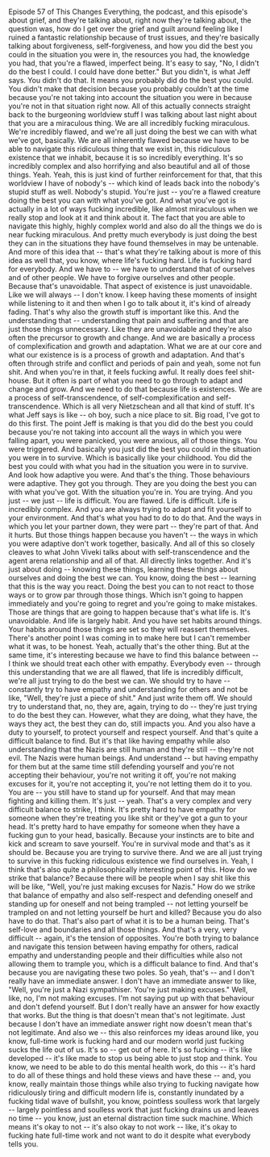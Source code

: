 ﻿Episode 57 of This Changes Everything, the podcast, and this episode's about grief, and
they're talking about, right now they're talking about, the question was, how do I get over
the grief and guilt around feeling like I ruined a fantastic relationship because of
trust issues, and they're basically talking about forgiveness, self-forgiveness, and how
you did the best you could in the situation you were in, the resources you had, the knowledge
you had, that you're a flawed, imperfect being. It's easy to say, "No, I didn't do the best
I could. I could have done better." But you didn't, is what Jeff says. You didn't do that.
It means you probably did do the best you could. You didn't make that decision because
you probably couldn't at the time because you're not taking into account the situation
you were in because you're not in that situation right now. All of this actually connects straight
back to the burgeoning worldview stuff I was talking about last night about that you are
a miraculous thing. We are all incredibly fucking miraculous. We're incredibly flawed, and we're
all just doing the best we can with what we've got, basically. We are all inherently flawed
because we have to be able to navigate this ridiculous thing that we exist in, this ridiculous
existence that we inhabit, because it is so incredibly everything. It's so incredibly
complex and also horrifying and also beautiful and all of those things. Yeah. Yeah, this
is just kind of further reinforcement for that, that this worldview I have of nobody's
-- which kind of leads back into the nobody's stupid stuff as well. Nobody's stupid. You're
just -- you're a flawed creature doing the best you can with what you've got. And what
you've got is actually in a lot of ways fucking incredible, like almost miraculous when we
really stop and look at it and think about it. The fact that you are able to navigate
this highly, highly complex world and also do all the things we do is near fucking miraculous.
And pretty much everybody is just doing the best they can in the situations they have
found themselves in may be untenable. And more of this idea that -- that's what they're
talking about is more of this idea as well that, you know, where life's fucking hard.
Life is fucking hard for everybody. And we have to -- we have to understand that of ourselves
and of other people. We have to forgive ourselves and other people. Because that's unavoidable.
That aspect of existence is just unavoidable. Like we will always -- I don't know. I keep
having these moments of insight while listening to it and then when I go to talk about it,
it's kind of already fading. That's why also the growth stuff is important like this. And
the understanding that -- understanding that pain and suffering and that are just those
things unnecessary. Like they are unavoidable and they're also often the precursor to growth
and change. And we are basically a process of complexification and growth and adaptation.
What we are at our core and what our existence is is a process of growth and adaptation.
And that's often through strife and conflict and periods of pain and yeah, some not fun
shit. And when you're in that, it feels fucking awful. It really does feel shit-house. But
it often is part of what you need to go through to adapt and change and grow. And we need
to do that because life is existences. We are a process of self-transcendence, of self-complexification
and self-transcendence. Which is all very Nietzschean and all that kind of stuff. It's what Jeff
says is like -- oh boy, such a nice place to sit. Big road, I've got to do this first.
The point Jeff is making is that you did do the best you could because you're not taking
into account all the ways in which you were falling apart, you were panicked, you were
anxious, all of those things. You were triggered. And basically you just did the best you could
in the situation you were in to survive. Which is basically like your childhood. You did
the best you could with what you had in the situation you were in to survive. And look
how adaptive you were. And that's the thing. Those behaviours were adaptive. They got you
through. They are you doing the best you can with what you've got. With the situation you're
in. You are trying. And you just -- we just -- life is difficult. You are flawed. Life
is difficult. Life is incredibly complex. And you are always trying to adapt and fit
yourself to your environment. And that's what you had to do to do that. And the ways in
which you let your partner down, they were part -- they're part of that. And it hurts.
But those things happen because you haven't -- the ways in which you were adaptive don't
work together, basically. And all of this so closely cleaves to what John Viveki talks
about with self-transcendence and the agent arena relationship and all of that. All directly
links together. And it's just about doing -- knowing these things, learning these things
about ourselves and doing the best we can. You know, doing the best -- learning that
this is the way you react. Doing the best you can to not react to those ways or to grow
par through those things. Which isn't going to happen immediately and you're going to
regret and you're going to make mistakes. Those are things that are going to happen
because that's what life is. It's unavoidable. And life is largely habit. And you have set
habits around things. Your habits around those things are set so they will reassert themselves.
There's another point I was coming in to make here but I can't remember what it was, to
be honest. Yeah, actually that's the other thing. But at the same time, it's interesting
because we have to find this balance between -- I think we should treat each other with
empathy. Everybody even -- through this understanding that we are all flawed, that life is incredibly
difficult, we're all just trying to do the best we can. We should try to have -- constantly
try to have empathy and understanding for others and not be like, "Well, they're just
a piece of shit." And just write them off. We should try to understand that, no, they
are, again, trying to do -- they're just trying to do the best they can. However, what they
are doing, what they have, the ways they act, the best they can do, still impacts you. And
you also have a duty to yourself, to protect yourself and respect yourself. And that's
quite a difficult balance to find. But it's that like having empathy while also understanding
that the Nazis are still human and they're still -- they're not evil. The Nazis were
human beings. And understand -- but having empathy for them but at the same time still
defending yourself and you're not accepting their behaviour, you're not writing it off,
you're not making excuses for it, you're not accepting it, you're not letting them do it
to you. You are -- you still have to stand up for yourself. And that may mean fighting
and killing them. It's just -- yeah. That's a very complex and very difficult balance to
strike, I think. It's pretty hard to have empathy for someone when they're treating you
like shit or they've got a gun to your head. It's pretty hard to have empathy for someone
when they have a fucking gun to your head, basically. Because your instincts are to bite
and kick and scream to save yourself. You're in survival mode and that's as it should be.
Because you are trying to survive there. And we are all just trying to survive in this
fucking ridiculous existence we find ourselves in. Yeah, I think that's also quite a philosophically
interesting point of this. How do we strike that balance? Because there will be people
when I say shit like this will be like, "Well, you're just making excuses for Nazis." How
do we strike that balance of empathy and also self-respect and defending oneself and standing
up for oneself and not being trampled -- not letting yourself be trampled on and not letting
yourself be hurt and killed? Because you do also have to do that. That's also part of
what it is to be a human being. That's self-love and boundaries and all those things. And that's
a very, very difficult -- again, it's the tension of opposites. You're both trying to balance
and navigate this tension between having empathy for others, radical empathy and understanding
people and their difficulties while also not allowing them to trample you, which is a difficult
balance to find. And that's because you are navigating these two poles. So yeah, that's
-- and I don't really have an immediate answer. I don't have an immediate answer to like,
"Well, you're just a Nazi sympathiser. You're just making excuses." Well, like, no, I'm
not making excuses. I'm not saying put up with that behaviour and don't defend yourself.
But I don't really have an answer for how exactly that works. But the thing is that
doesn't mean that's not legitimate. Just because I don't have an immediate answer right now
doesn't mean that's not legitimate. And also we -- this also reinforces my ideas around
like, you know, full-time work is fucking hard and our modern world just fucking sucks
the life out of us. It's so -- get out of here. It's so fucking -- it's like developed -- it's
like made to stop us being able to just stop and think. You know, we need to be able to
do this mental health work, do this -- it's hard to do all of these things and hold these
views and have these -- and, you know, really maintain those things while also trying to
fucking navigate how ridiculously tiring and difficult modern life is, constantly inundated
by a fucking tidal wave of bullshit, you know, pointless soulless work that largely -- largely
pointless and soulless work that just fucking drains us and leaves no time -- you know,
just an eternal distraction time suck machine. Which means it's okay to not -- it's also
okay to not work -- like, it's okay to fucking hate full-time work and not want to do it
despite what everybody tells you.
